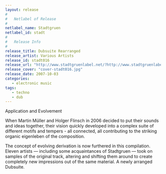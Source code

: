 ```yaml
---
layout: release
#
#   Netlabel of Release
#
netlabel_name: Stadtgruen
netlabel_id: stadt
#
#   Release Info
#
release_title: Dubsuite Rearranged
release_artist: Various Artists
release_id: stadt016
release_url: "http://www.stadtgruenlabel.net/?http://www.stadtgruenlabel.net/index.php?locator=releases&id=39"
release_cover: "cover-stadt016.jpg"
release_date: 2007-10-03
categories:
   - electronic music
tags:
   - techno
   - dub
---
```

Application and Evolvement

When Martin Müller and Holger Flinsch in 2006 decided to put their sounds and ideas together, their vision quickly developed into a complex suite of different motifs and tempers - all connected, all contributing to the striking organic eigenleben of the composition.

The concept of evolving derivation is now furthered in this compilation. Eleven artists — including some acquaintances of Stadtgruen — took on samples of the original track, altering and shifting them around to create completely new impressions out of the same material. A newly arranged Dubsuite.